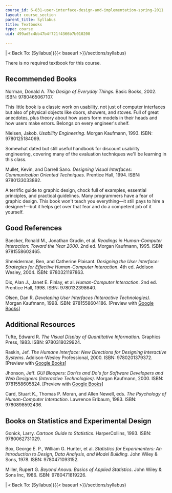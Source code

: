 ```yaml
---
course_id: 6-831-user-interface-design-and-implementation-spring-2011
layout: course_section
parent_title: Syllabus
title: Textbooks
type: course
uid: 499ad5c4bb47b4f721f4366b7b010200

---
```


| « Back To: [Syllabus]({{< baseurl >}}/sections/syllabus) 

There is no required textbook for this course.

Recommended Books
-----------------

Norman, Donald A. _The Design of Everyday Things_. Basic Books, 2002. ISBN: 9780465067107.

This little book is a classic work on usability, not just of computer interfaces but also of physical objects like doors, showers, and stoves. Full of great anecdotes, plus theory about how users form models in their heads and how users make errors. Belongs on every engineer's shelf.

Nielsen, Jakob. _Usability Engineering_. Morgan Kaufmann, 1993. ISBN: 9780125184069.

Somewhat dated but still useful handbook for discount usability engineering, covering many of the evaluation techniques we'll be learning in this class.

Mullet, Kevin, and Darrell Sano. _Designing Visual Interfaces: Communication Oriented Techniques_. Prentice Hall, 1994. ISBN: 9780133033892.

A terrific guide to graphic design, chock full of examples, essential principles, and practical guidelines. Many programmers have a fear of graphic design. This book won't teach you everything—it still pays to hire a designer!—but it helps get over that fear and do a competent job of it yourself.

Good References
---------------

Baecker, Ronald M., Jonathan Grudin, et al. _Readings in Human-Computer Interaction: Toward the Year 2000_. 2nd ed. Morgan Kaufmann, 1995. ISBN: 9781558602465.

Shneiderman, Ben, and Catherine Plaisant. _Designing the User Interface: Strategies for Effective Human-Computer Interaction_. 4th ed. Addison Wesley, 2004. ISBN: 9780321197863.

Dix, Alan J., Janet E. Finlay, et al. _Human-Computer Interaction_. 2nd ed. Prentice Hall, 1998. ISBN: 9780132398640.

Olsen, Dan R. _Developing User Interfaces (Interactive Technologies)_. Morgan Kaufmann, 1998. ISBN: 9781558604186. \[Preview with [Google Books](http://books.google.com/books?id=aSfZMN9QhNwC&pg=PAfrontcover)\]

Additional Resources
--------------------

Tufte, Edward R. _The Visual Display of Quantitative Information_. Graphics Press, 1983. ISBN: 9780318029924.

Raskin, Jef. _The Humane Interface: New Directions for Designing Interactive Systems_. Addison-Wesley Professional, 2000. ISBN: 9780201379372. \[Preview with [Google Books](http://books.google.com/books?id=D39vjmLfO3kC&pg=PAfrontcover)\]

Jhonson, Jeff. _GUI Bloopers: Don'ts and Do's for Software Developers and Web Designers (Interactive Technologies)_. Morgan Kaufmann, 2000. ISBN: 9781558605824. \[Preview with [Google Books](http://books.google.com/books?id=-kcKpqzbBR0C&pg=Pafrontcover)\]

Card, Stuart K., Thomas P. Moran, and Allen Newell, eds. _The Psychology of Human-Computer Interaction_. Lawrence Erlbaum, 1983. ISBN: 9780898592436.

Books on Statistics and Experimental Design
-------------------------------------------

Gonick, Larry. _Cartoon Guide to Statistics_. HarperCollins, 1993. ISBN: 9780062731029.

Box, George E. P., William G. Hunter, et al. _Statistics for Experimenters: An Introduction to Design, Data Analysis, and Model Building_. John Wiley & Sons, 1978. ISBN: 9780471093152.

Miller, Rupert G. _Beyond Anova: Basics of Applied Statistics_. John Wiley & Sons Inc, 1986. ISBN: 9780471819226.

| « Back To: [Syllabus]({{< baseurl >}}/sections/syllabus)